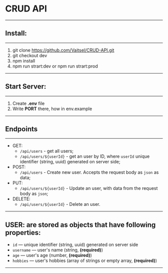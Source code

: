# CRUD API
---

## Install:
---
1. git clone https://github.com/Vaitsel/CRUD-API.git
2. git checkout dev
3. npm install
4. npm run strart:dev or npm run strart:prod
---

## Start Server:
---
1. Create **.env** file
2. Write **PORT** there, how in env.example
---

## Endpoints
---
- GET:
  - `/api/users` - get all users;
  - `/api/users/${userId}` - get an user by ID, where `userId` unique identifier (string, uuid) generated on server side;
- POST:
  - `/api/users` - Create new user. Accepts the request body as `json` as data;
- PUT:
  - `/api/users/${userId}` - Update an user, with data from the request body as `json`;
- DELETE:
  - `/api/users/${userId}` - Delete an user.
---


**USER:** are stored as objects that have following properties:
 ---
- `id` — unique identifier (string, uuid) generated on server side
- `username` — user's name (string, **(required)**)
- `age` — user's age (number, **(required)**)
- `hobbies` — user's hobbies (array of strings or empty array, **(required)**)
---